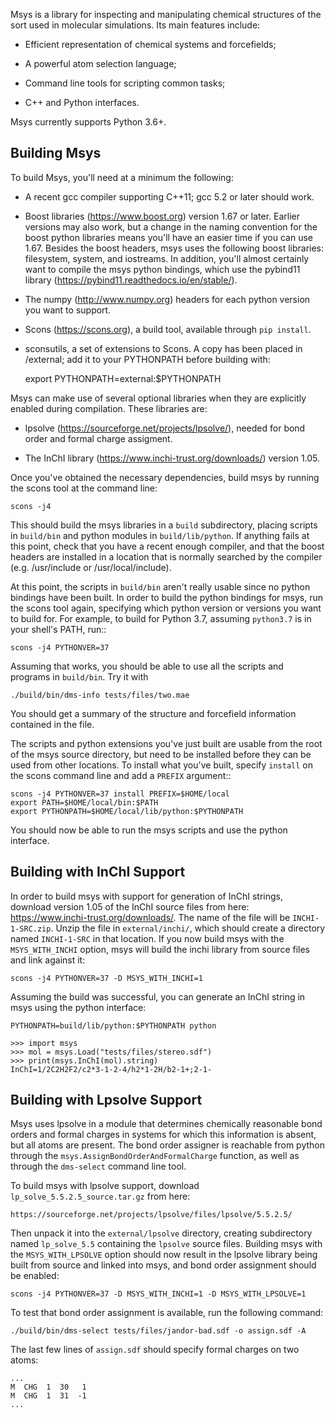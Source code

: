 Msys is a library for inspecting and manipulating chemical structures of
the sort used in molecular simulations.  Its main features include:

 * Efficient representation of chemical systems and forcefields;

 * A powerful atom selection language;

 * Command line tools for scripting common tasks;

 * C++ and Python interfaces.

Msys currently supports Python 3.6+.  

Building Msys
-------------

To build Msys, you'll need at a minimum the following:

 * A recent gcc compiler supporting C++11; gcc 5.2 or later should work.

 * Boost libraries (https://www.boost.org) version 1.67 or later.  Earlier versions may also work, but a change in the naming convention for the boost python libraries means you'll have an easier time if you can use 1.67.  Besides the boost headers, msys uses the following boost libraries: filesystem, system, and iostreams.  In addition, you'll almost certainly want to compile the msys python bindings, which use the pybind11 library (https://pybind11.readthedocs.io/en/stable/).

 * The numpy (http://www.numpy.org) headers for each python version you want to support.

 * Scons (https://scons.org), a build tool, available through `pip install`.

 * sconsutils, a set of extensions to Scons.  A copy has been placed in /external; add it to your PYTHONPATH before
 building with:

    export PYTHONPATH=external:$PYTHONPATH


Msys can make use of several optional libraries when they are explicitly
enabled during compilation.  These libraries are:

 * lpsolve (https://sourceforge.net/projects/lpsolve/), needed for bond order and formal charge assigment.

 * The InChI library (https://www.inchi-trust.org/downloads/) version 1.05.

Once you've obtained the necessary dependencies, build msys by running the scons tool at the command line:

    scons -j4

This should build the msys libraries in a `build` subdirectory, placing scripts in `build/bin` and python modules in `build/lib/python`.  If anything fails at this point, check that you have a recent enough compiler, and that the boost headers are installed in a location that is normally searched by the compiler (e.g. /usr/include or /usr/local/include).

At this point, the scripts in `build/bin` aren't really usable since no python bindings have been built.  In order to build the python bindings for msys, run the scons tool again, specifying which python version or versions you want to build for.  For example, to build for Python 3.7, assuming `python3.7` is in your shell's PATH, run::

    scons -j4 PYTHONVER=37

Assuming that works, you should be able to use all the scripts and programs in `build/bin`.  Try it with

    ./build/bin/dms-info tests/files/two.mae

You should get a summary of the structure and forcefield information contained in the file.

The scripts and python extensions you've just built are usable from the root of the msys source directory, but need to be installed before they can be used from other locations.  To install what you've built, specify `install` on the scons command line and add a `PREFIX` argument::

    scons -j4 PYTHONVER=37 install PREFIX=$HOME/local
    export PATH=$HOME/local/bin:$PATH
    export PYTHONPATH=$HOME/local/lib/python:$PYTHONPATH

You should now be able to run the msys scripts and use the python interface.


Building with InChI Support
---------------------------

In order to build msys with support for generation of InChI strings, download version 1.05 of
the InChI source files from here: https://www.inchi-trust.org/downloads/.  The name of the file
will be `INCHI-1-SRC.zip`.  Unzip the file in `external/inchi/`, which should create a directory
named `INCHI-1-SRC` in that location.  If you now build msys with the `MSYS_WITH_INCHI` option,
msys will build the inchi library from source files and link against it:

    scons -j4 PYTHONVER=37 -D MSYS_WITH_INCHI=1

Assuming the build was successful, you can generate an InChI string in msys using the python interface:

    PYTHONPATH=build/lib/python:$PYTHONPATH python

    >>> import msys
    >>> mol = msys.Load("tests/files/stereo.sdf")
    >>> print(msys.InChI(mol).string)
    InChI=1/2C2H2F2/c2*3-1-2-4/h2*1-2H/b2-1+;2-1-


Building with Lpsolve Support
-----------------------------

Msys uses lpsolve in a module that determines chemically reasonable bond orders and formal charges
in systems for which this information is absent, but all atoms are present.  The bond order assigner
is reachable from python through the `msys.AssignBondOrderAndFormalCharge` function, as well as
through the `dms-select` command line tool.

To build msys with lpsolve support, download `lp_solve_5.5.2.5_source.tar.gz` from here:

    https://sourceforge.net/projects/lpsolve/files/lpsolve/5.5.2.5/

Then unpack it into the `external/lpsolve` directory, creating
subdirectory named `lp_solve_5.5` containing the `lpsolve` source files.  Building msys with the
`MSYS_WITH_LPSOLVE` option should now result in the lpsolve library being built from source and
linked into msys, and bond order assignment should be enabled:

    scons -j4 PYTHONVER=37 -D MSYS_WITH_INCHI=1 -D MSYS_WITH_LPSOLVE=1

To test that bond order assignment is available, run the following command:

    ./build/bin/dms-select tests/files/jandor-bad.sdf -o assign.sdf -A

The last few lines of `assign.sdf` should specify formal charges on two atoms:

    ...
    M  CHG  1  30   1
    M  CHG  1  31  -1
    ...


